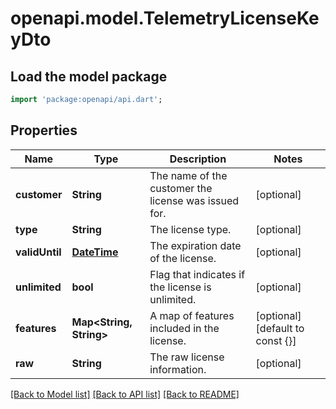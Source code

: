 # openapi.model.TelemetryLicenseKeyDto

## Load the model package
```dart
import 'package:openapi/api.dart';
```

## Properties
Name | Type | Description | Notes
------------ | ------------- | ------------- | -------------
**customer** | **String** | The name of the customer the license was issued for. | [optional] 
**type** | **String** | The license type. | [optional] 
**validUntil** | [**DateTime**](DateTime.md) | The expiration date of the license. | [optional] 
**unlimited** | **bool** | Flag that indicates if the license is unlimited. | [optional] 
**features** | **Map<String, String>** | A map of features included in the license. | [optional] [default to const {}]
**raw** | **String** | The raw license information. | [optional] 

[[Back to Model list]](../README.md#documentation-for-models) [[Back to API list]](../README.md#documentation-for-api-endpoints) [[Back to README]](../README.md)


